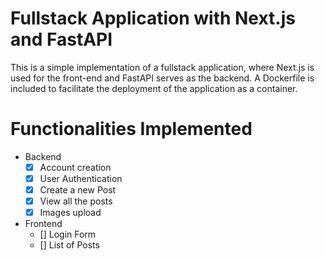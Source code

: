 # Fullstack Application with Next.js and FastAPI

This is a simple implementation of a fullstack application, where Next.js is used for the front-end and FastAPI serves as the backend. A Dockerfile is included to facilitate the deployment of the application as a container.

# Functionalities Implemented
- Backend
    - [x] Account creation
    - [x] User Authentication
    - [x] Create a new Post
    - [x] View all the posts
    - [x] Images upload
- Frontend
    - [] Login Form
    - [] List of Posts